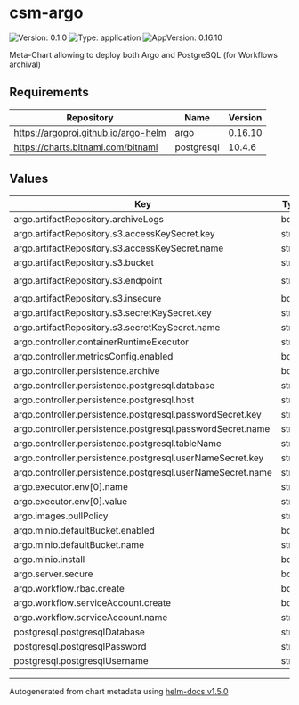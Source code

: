 # csm-argo

![Version: 0.1.0](https://img.shields.io/badge/Version-0.1.0-informational?style=flat-square) ![Type: application](https://img.shields.io/badge/Type-application-informational?style=flat-square) ![AppVersion: 0.16.10](https://img.shields.io/badge/AppVersion-0.16.10-informational?style=flat-square)

Meta-Chart allowing to deploy both Argo and PostgreSQL (for Workflows archival)

## Requirements

| Repository | Name | Version |
|------------|------|---------|
| https://argoproj.github.io/argo-helm | argo | 0.16.10 |
| https://charts.bitnami.com/bitnami | postgresql | 10.4.6 |

## Values

| Key | Type | Default | Description |
|-----|------|---------|-------------|
| argo.artifactRepository.archiveLogs | bool | `true` |  |
| argo.artifactRepository.s3.accessKeySecret.key | string | `"accesskey"` |  |
| argo.artifactRepository.s3.accessKeySecret.name | string | `"${ARGO_RELEASE_NAME}-minio"` |  |
| argo.artifactRepository.s3.bucket | string | `"argo-workflows"` |  |
| argo.artifactRepository.s3.endpoint | string | `"${ARGO_RELEASE_NAME}-minio.${ARGO_RELEASE_NAMESPACE}.svc.cluster.local:9000"` |  |
| argo.artifactRepository.s3.insecure | bool | `true` |  |
| argo.artifactRepository.s3.secretKeySecret.key | string | `"secretkey"` |  |
| argo.artifactRepository.s3.secretKeySecret.name | string | `"${ARGO_RELEASE_NAME}-minio"` |  |
| argo.controller.containerRuntimeExecutor | string | `"k8sapi"` |  |
| argo.controller.metricsConfig.enabled | bool | `true` |  |
| argo.controller.persistence.archive | bool | `true` |  |
| argo.controller.persistence.postgresql.database | string | `"argo_workflows"` |  |
| argo.controller.persistence.postgresql.host | string | `"${ARGO_RELEASE_NAME}-postgresql"` |  |
| argo.controller.persistence.postgresql.passwordSecret.key | string | `"postgresql.password"` |  |
| argo.controller.persistence.postgresql.passwordSecret.name | string | `"${ARGO_RELEASE_NAME}-argo-postgresql-secret"` |  |
| argo.controller.persistence.postgresql.tableName | string | `"workflows"` |  |
| argo.controller.persistence.postgresql.userNameSecret.key | string | `"postgresql.username"` |  |
| argo.controller.persistence.postgresql.userNameSecret.name | string | `"${ARGO_RELEASE_NAME}-argo-postgresql-secret"` |  |
| argo.executor.env[0].name | string | `"RESOURCE_STATE_CHECK_INTERVAL"` |  |
| argo.executor.env[0].value | string | `"1s"` |  |
| argo.images.pullPolicy | string | `"IfNotPresent"` |  |
| argo.minio.defaultBucket.enabled | bool | `true` |  |
| argo.minio.defaultBucket.name | string | `"argo-workflows"` |  |
| argo.minio.install | bool | `true` |  |
| argo.server.secure | bool | `false` |  |
| argo.workflow.rbac.create | bool | `true` |  |
| argo.workflow.serviceAccount.create | bool | `true` |  |
| argo.workflow.serviceAccount.name | string | `"workflow"` |  |
| postgresql.postgresqlDatabase | string | `"argo_workflows"` |  |
| postgresql.postgresqlPassword | string | `"${ARGO_POSTGRESQL_PASSWORD}"` |  |
| postgresql.postgresqlUsername | string | `"argo"` |  |

----------------------------------------------
Autogenerated from chart metadata using [helm-docs v1.5.0](https://github.com/norwoodj/helm-docs/releases/v1.5.0)
